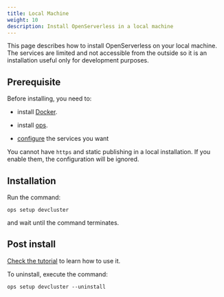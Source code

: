 ```yaml
---
title: Local Machine
weight: 10
description: Install OpenServerless in a local machine
---
```

This page describes how to install OpenServerless on your local machine. The
services are limited and not accessible from the outside so it is an
installation useful only for development purposes.

## Prerequisite

Before installing, you need to:

- install [Docker](/docs/installation/prereq/docker/).

- install [ops](/docs/installation/download/).

- [configure](/docs/installation/configure/) the services you want

You cannot have ``https`` and static publishing in a local
installation. If you enable them, the configuration will be ignored.

## Installation

Run the command:

    ops setup devcluster

and wait until the command terminates.

## Post install

[Check the tutorial](/docs/installation/tutorial) to learn how to use it.

To uninstall, execute the command:

    ops setup devcluster --uninstall
